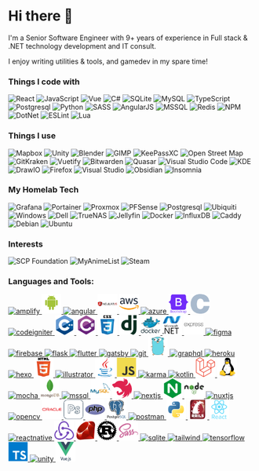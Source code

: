 <h1 align="left">Hi there 👋 </br></h1> 

I'm a Senior Software Engineer with 9+ years of experience in Full stack & .NET technology development and IT consult.

I enjoy writing utilities & tools, and gamedev in my spare time!


<h3>Things I code with</h3>
<p>
    <img alt="React"" src="https://img.shields.io/badge/React-20232A?style=flat-square&logo=react&logoColor=61DAFB" />
    <img alt="JavaScript"" src="https://img.shields.io/badge/JavaScript-323330?style=flat-square&logo=javascript&logoColor=F7DF1E" />
    <img alt="Vue"" src="https://img.shields.io/badge/Vue.js-35495E?style=flat-square&logo=vuedotjs&logoColor=4FC08D" />
    <img alt="C#"" src="https://img.shields.io/badge/C%23-239120?style=flat-square&logo=c-sharp&logoColor=white" />
    <img alt="SQLite"" src="https://img.shields.io/badge/SQLite-07405E?style=flat-square&logo=sqlite&logoColor=white" />
    <img alt="MySQL"" src="https://img.shields.io/badge/MySQL-005C84?style=flat-square&logo=mysql&logoColor=white" />
    <img alt="TypeScript"" src="https://img.shields.io/badge/TypeScript-007ACC?style=flat-square&logo=typescript&logoColor=white" />
    <img alt="Postgresql"" src="https://img.shields.io/badge/PostgreSQL-316192?style=flat-square&logo=postgresql&logoColor=white" />
    <img alt="Python"" src="https://img.shields.io/badge/Python-FFD43B?style=flat-square&logo=python&logoColor=blue" />
    <img alt="SASS"" src="https://img.shields.io/badge/Sass-CC6699?style=flat-square&logo=sass&logoColor=white" />
    <img alt="AngularJS"" src="https://img.shields.io/badge/AngularJS-E23237?style=flat-square&logo=angularjs&logoColor=white" />
    <img alt="MSSQL"" src="https://img.shields.io/badge/Microsoft_SQL_Server-CC2927?style=flat-square&logo=microsoft-sql-server&logoColor=white" />
    <img alt="Redis"" src="https://img.shields.io/static/v1?style=flat-square&message=Redis&color=DC382D&logo=Redis&logoColor=FFFFFF&label=" />
    <img alt="NPM"" src="https://img.shields.io/static/v1?style=flat-square&message=npm&color=CB3837&logo=npm&logoColor=FFFFFF&label=" />
    <img alt="DotNet"" src="https://img.shields.io/badge/.NET-512BD4?style=flat-square&logo=dotnet&logoColor=white" />
    <img alt="ESLint"" src="https://img.shields.io/static/v1?style=flat-square&message=ESLint&color=4B32C3&logo=ESLint&logoColor=FFFFFF&label=" />
    <img alt="Lua"" src="https://img.shields.io/badge/Lua-2C2D72?style=flat-square&logo=lua&logoColor=white" />
</p>

<h3>Things I use</h3>
<p>
    <img alt="Mapbox"" src="https://img.shields.io/static/v1?style=flat-square&message=Mapbox&color=000000&logo=Mapbox&logoColor=FFFFFF&label=" />
    <img alt="Unity"" src="https://img.shields.io/badge/Unity-100000?style=flat-square&logo=unity&logoColor=white" />
    <img alt="Blender"" src="https://img.shields.io/badge/blender-323330.svg?style=flat-square&logo=blender&logoColor=white" />
    <img alt="GIMP"" src="https://img.shields.io/badge/gimp-5C5543?style=flat-square&logo=gimp&logoColor=white" />
    <img alt="KeePassXC"" src="https://img.shields.io/static/v1?style=flat-square&message=KeePassXC&color=6CAC4D&logo=KeePassXC&logoColor=FFFFFF&label=" />
    <img alt="Open Street Map"" src="https://img.shields.io/badge/OpenStreetMap-7EBC6F?style=flat-square&logo=OpenStreetMap&logoColor=white" />
    <img alt="GitKraken"" src="https://img.shields.io/badge/GitKraken-179287?style=flat-square&logo=GitKraken&logoColor=white" />
    <img alt="Vuetify"" src="https://img.shields.io/badge/Vuetify-1867C0?style=flat-square&logo=vuetify&logoColor=white" />
    <img alt="Bitwarden"" src="https://img.shields.io/static/v1?style=flat-square&message=Bitwarden&color=175DDC&logo=Bitwarden&logoColor=FFFFFF&label=" />
    <img alt="Quasar"" src="https://img.shields.io/badge/Quasar-1976D2?style=flat-square&logo=quasar&logoColor=white" />
    <img alt="Visual Studio Code"" src="https://img.shields.io/static/v1?style=flat-square&message=Visual+Studio+Code&color=007ACC&logo=Visual+Studio+Code&logoColor=FFFFFF&label=" />
    <img alt="KDE"" src="https://img.shields.io/static/v1?style=flat-square&message=KDE&color=1D99F3&logo=KDE&logoColor=FFFFFF&label=" />
    <img alt="DrawIO"" src="https://img.shields.io/static/v1?style=flat-square&message=diagrams.net&color=df6c0c&logo=diagrams.net&logoColor=FFFFFF&label=" />
    <img alt="Firefox"" src="https://img.shields.io/badge/Firefox-aa054a?style=flat-square&logo=Firefox&logoColor=ffde3c" />
    <img alt="Visual Studio"" src="https://img.shields.io/static/v1?style=flat-square&message=Visual+Studio&color=5C2D91&logo=Visual+Studio&logoColor=FFFFFF&label=" />
    <img alt="Obsidian"" src="https://img.shields.io/static/v1?style=flat-square&message=Obsidian&color=483699&logo=Obsidian&logoColor=FFFFFF&label=" />
    <img alt="Insomnia"" src="https://img.shields.io/badge/Insomnia-5849be?style=flat-square&logo=Insomnia&logoColor=white" />
</p>


<h3>My Homelab Tech</h3>
<p>
    <img alt="Grafana"" src="https://img.shields.io/static/v1?style=flat-square&message=Grafana&color=1a1b1f&logo=Grafana&logoColor=f16524&label=" />  
    <img alt="Portainer"" src="https://img.shields.io/static/v1?style=flat-square&message=Portainer&color=222222&logo=Portainer&logoColor=13BEF9&label=" />
    <img alt="Proxmox"" src="https://img.shields.io/static/v1?style=flat-square&message=Proxmox&color=222d3d&logo=Proxmox&logoColor=E57000&label=" />
    <img alt="PFSense"" src="https://img.shields.io/static/v1?style=flat-square&message=pfSense&color=1e578b&logo=pfSense&logoColor=FFFFFF&label=" />
    <img alt="Postgresql"" src="https://img.shields.io/badge/PostgreSQL-316192?style=flat-square&logo=postgresql&logoColor=white" />
    <img alt="Ubiquiti"" src="https://img.shields.io/static/v1?style=flat-square&message=Ubiquiti&color=0559C9&logo=Ubiquiti&logoColor=FFFFFF&label=" />
    <img alt="Windows"" src="https://img.shields.io/static/v1?style=flat-square&message=Windows&color=0078D6&logo=Windows&logoColor=FFFFFF&label=" />
    <img alt="Dell"" src="https://img.shields.io/static/v1?style=flat-square&message=Dell&color=007DB8&logo=Dell&logoColor=FFFFFF&label=" />
    <img alt="TrueNAS"" src="https://img.shields.io/static/v1?style=flat-square&message=TrueNAS&color=0095D5&logo=TrueNAS&logoColor=FFFFFF&label=" />
    <img alt="Jellyfin"" src="https://img.shields.io/static/v1?style=flat-square&message=Jellyfin&color=00A4DC&logo=Jellyfin&logoColor=FFFFFF&label=" />
    <img alt="Docker"" src="https://img.shields.io/static/v1?style=flat-square&message=Docker&color=2496ED&logo=Docker&logoColor=FFFFFF&label=" />
    <img alt="InfluxDB"" src="https://img.shields.io/static/v1?style=flat-square&message=InfluxDB&color=22ADF6&logo=InfluxDB&logoColor=FFFFFF&label=" />
    <img alt="Caddy"" src="https://img.shields.io/static/v1?style=flat-square&message=Caddy&color=5aa3dc&logo=Caddy&logoColor=FFFFFF&label=" />
    <img alt="Debian"" src="https://img.shields.io/static/v1?style=flat-square&message=Debian&color=a80030&logo=Debian&logoColor=FFFFFF&label=" />
    <img alt="Ubuntu"" src="https://img.shields.io/static/v1?style=flat-square&message=Ubuntu&color=5a193d&logo=Ubuntu&logoColor=e95420&label=" />   
</p>


<h3>Interests</h3>
<p>
    <img alt="SCP Foundation"" src="https://img.shields.io/static/v1?style=flat-square&message=SCP+Foundation&color=222222&logo=SCP+Foundation&logoColor=FFFFFF&label=" />
    <img alt="MyAnimeList"" src="https://img.shields.io/static/v1?style=flat-square&message=MyAnimeList&color=2E51A2&logo=MyAnimeList&logoColor=FFFFFF&label=" />
    <img alt="Steam"" src="https://img.shields.io/static/v1?style=flat-square&message=Steam&color=000000&logo=Steam&logoColor=FFFFFF&label=" />
</p>

 
<h3 align="left">Languages and Tools:</h3>
<p align="left"> <a href="https://aws.amazon.com/amplify/" target="_blank" rel="noreferrer"> <img src="https://docs.amplify.aws/assets/logo-dark.svg" alt="amplify" width="40" height="40"/> </a> <a href="https://developer.android.com" target="_blank" rel="noreferrer"> <img src="https://raw.githubusercontent.com/devicons/devicon/master/icons/android/android-original-wordmark.svg" alt="android" width="40" height="40"/> </a> <a href="https://angular.io" target="_blank" rel="noreferrer"> <img src="https://angular.io/assets/images/logos/angular/angular.svg" alt="angular" width="40" height="40"/> </a> <a href="https://angular.io" target="_blank" rel="noreferrer"> <img src="https://raw.githubusercontent.com/devicons/devicon/master/icons/angularjs/angularjs-original-wordmark.svg" alt="angularjs" width="40" height="40"/> </a> <a href="https://aws.amazon.com" target="_blank" rel="noreferrer"> <img src="https://raw.githubusercontent.com/devicons/devicon/master/icons/amazonwebservices/amazonwebservices-original-wordmark.svg" alt="aws" width="40" height="40"/> </a> <a href="https://azure.microsoft.com/en-in/" target="_blank" rel="noreferrer"> <img src="https://www.vectorlogo.zone/logos/microsoft_azure/microsoft_azure-icon.svg" alt="azure" width="40" height="40"/> </a> <a href="https://getbootstrap.com" target="_blank" rel="noreferrer"> <img src="https://raw.githubusercontent.com/devicons/devicon/master/icons/bootstrap/bootstrap-plain-wordmark.svg" alt="bootstrap" width="40" height="40"/> </a> <a href="https://www.cprogramming.com/" target="_blank" rel="noreferrer"> <img src="https://raw.githubusercontent.com/devicons/devicon/master/icons/c/c-original.svg" alt="c" width="40" height="40"/> </a> <a href="https://codeigniter.com" target="_blank" rel="noreferrer"> <img src="https://cdn.worldvectorlogo.com/logos/codeigniter.svg" alt="codeigniter" width="40" height="40"/> </a> <a href="https://www.w3schools.com/cpp/" target="_blank" rel="noreferrer"> <img src="https://raw.githubusercontent.com/devicons/devicon/master/icons/cplusplus/cplusplus-original.svg" alt="cplusplus" width="40" height="40"/> </a> <a href="https://www.w3schools.com/cs/" target="_blank" rel="noreferrer"> <img src="https://raw.githubusercontent.com/devicons/devicon/master/icons/csharp/csharp-original.svg" alt="csharp" width="40" height="40"/> </a> <a href="https://www.w3schools.com/css/" target="_blank" rel="noreferrer"> <img src="https://raw.githubusercontent.com/devicons/devicon/master/icons/css3/css3-original-wordmark.svg" alt="css3" width="40" height="40"/> </a> <a href="https://www.djangoproject.com/" target="_blank" rel="noreferrer"> <img src="https://raw.githubusercontent.com/devicons/devicon/master/icons/django/django-plain.svg" alt="django" width="40" height="40"/> </a> <a href="https://www.docker.com/" target="_blank" rel="noreferrer"> <img src="https://raw.githubusercontent.com/devicons/devicon/master/icons/docker/docker-original-wordmark.svg" alt="docker" width="40" height="40"/> </a> <a href="https://dotnet.microsoft.com/" target="_blank" rel="noreferrer"> <img src="https://raw.githubusercontent.com/devicons/devicon/master/icons/dot-net/dot-net-original-wordmark.svg" alt="dotnet" width="40" height="40"/> </a> <a href="https://expressjs.com" target="_blank" rel="noreferrer"> <img src="https://raw.githubusercontent.com/devicons/devicon/master/icons/express/express-original-wordmark.svg" alt="express" width="40" height="40"/> </a> <a href="https://www.figma.com/" target="_blank" rel="noreferrer"> <img src="https://www.vectorlogo.zone/logos/figma/figma-icon.svg" alt="figma" width="40" height="40"/> </a> <a href="https://firebase.google.com/" target="_blank" rel="noreferrer"> <img src="https://www.vectorlogo.zone/logos/firebase/firebase-icon.svg" alt="firebase" width="40" height="40"/> </a> <a href="https://flask.palletsprojects.com/" target="_blank" rel="noreferrer"> <img src="https://www.vectorlogo.zone/logos/palletsprojects_flask/palletsprojects_flask-icon.svg" alt="flask" width="40" height="40"/> </a> <a href="https://flutter.dev" target="_blank" rel="noreferrer"> <img src="https://www.vectorlogo.zone/logos/flutterio/flutterio-icon.svg" alt="flutter" width="40" height="40"/> </a> <a href="https://www.gatsbyjs.com/" target="_blank" rel="noreferrer"> <img src="https://www.vectorlogo.zone/logos/gatsbyjs/gatsbyjs-icon.svg" alt="gatsby" width="40" height="40"/> </a> <a href="https://git-scm.com/" target="_blank" rel="noreferrer"> <img src="https://www.vectorlogo.zone/logos/git-scm/git-scm-icon.svg" alt="git" width="40" height="40"/> </a> <a href="https://golang.org" target="_blank" rel="noreferrer"> <img src="https://raw.githubusercontent.com/devicons/devicon/master/icons/go/go-original.svg" alt="go" width="40" height="40"/> </a> <a href="https://graphql.org" target="_blank" rel="noreferrer"> <img src="https://www.vectorlogo.zone/logos/graphql/graphql-icon.svg" alt="graphql" width="40" height="40"/> </a> <a href="https://heroku.com" target="_blank" rel="noreferrer"> <img src="https://www.vectorlogo.zone/logos/heroku/heroku-icon.svg" alt="heroku" width="40" height="40"/> </a> <a href="hexo.io/" target="_blank" rel="noreferrer"> <img src="https://www.vectorlogo.zone/logos/hexoio/hexoio-icon.svg" alt="hexo" width="40" height="40"/> </a> <a href="https://www.w3.org/html/" target="_blank" rel="noreferrer"> <img src="https://raw.githubusercontent.com/devicons/devicon/master/icons/html5/html5-original-wordmark.svg" alt="html5" width="40" height="40"/> </a> <a href="https://www.adobe.com/in/products/illustrator.html" target="_blank" rel="noreferrer"> <img src="https://www.vectorlogo.zone/logos/adobe_illustrator/adobe_illustrator-icon.svg" alt="illustrator" width="40" height="40"/> </a> <a href="https://www.java.com" target="_blank" rel="noreferrer"> <img src="https://raw.githubusercontent.com/devicons/devicon/master/icons/java/java-original.svg" alt="java" width="40" height="40"/> </a> <a href="https://developer.mozilla.org/en-US/docs/Web/JavaScript" target="_blank" rel="noreferrer"> <img src="https://raw.githubusercontent.com/devicons/devicon/master/icons/javascript/javascript-original.svg" alt="javascript" width="40" height="40"/> </a> <a href="https://karma-runner.github.io/latest/index.html" target="_blank" rel="noreferrer"> <img src="https://raw.githubusercontent.com/detain/svg-logos/780f25886640cef088af994181646db2f6b1a3f8/svg/karma.svg" alt="karma" width="40" height="40"/> </a> <a href="https://kotlinlang.org" target="_blank" rel="noreferrer"> <img src="https://www.vectorlogo.zone/logos/kotlinlang/kotlinlang-icon.svg" alt="kotlin" width="40" height="40"/> </a> <a href="https://laravel.com/" target="_blank" rel="noreferrer"> <img src="https://raw.githubusercontent.com/devicons/devicon/master/icons/laravel/laravel-original.svg" alt="laravel" width="40" height="40"/> </a> <a href="https://www.linux.org/" target="_blank" rel="noreferrer"> <img src="https://raw.githubusercontent.com/devicons/devicon/master/icons/linux/linux-original.svg" alt="linux" width="40" height="40"/> </a> <a href="https://mochajs.org" target="_blank" rel="noreferrer"> <img src="https://www.vectorlogo.zone/logos/mochajs/mochajs-icon.svg" alt="mocha" width="40" height="40"/> </a> <a href="https://www.mongodb.com/" target="_blank" rel="noreferrer"> <img src="https://raw.githubusercontent.com/devicons/devicon/master/icons/mongodb/mongodb-original-wordmark.svg" alt="mongodb" width="40" height="40"/> </a> <a href="https://www.microsoft.com/en-us/sql-server" target="_blank" rel="noreferrer"> <img src="https://www.svgrepo.com/show/303229/microsoft-sql-server-logo.svg" alt="mssql" width="40" height="40"/> </a> <a href="https://www.mysql.com/" target="_blank" rel="noreferrer"> <img src="https://raw.githubusercontent.com/devicons/devicon/master/icons/mysql/mysql-original-wordmark.svg" alt="mysql" width="40" height="40"/> </a> <a href="https://nestjs.com/" target="_blank" rel="noreferrer"> <img src="https://raw.githubusercontent.com/devicons/devicon/master/icons/nestjs/nestjs-original.svg" alt="nestjs" width="40" height="40"/> </a> <a href="https://nextjs.org/" target="_blank" rel="noreferrer"> <img src="https://cdn.worldvectorlogo.com/logos/nextjs-2.svg" alt="nextjs" width="40" height="40"/> </a> <a href="https://www.nginx.com" target="_blank" rel="noreferrer"> <img src="https://raw.githubusercontent.com/devicons/devicon/master/icons/nginx/nginx-original.svg" alt="nginx" width="40" height="40"/> </a> <a href="https://nodejs.org" target="_blank" rel="noreferrer"> <img src="https://raw.githubusercontent.com/devicons/devicon/master/icons/nodejs/nodejs-original-wordmark.svg" alt="nodejs" width="40" height="40"/> </a> <a href="https://nuxtjs.org/" target="_blank" rel="noreferrer"> <img src="https://www.vectorlogo.zone/logos/nuxtjs/nuxtjs-icon.svg" alt="nuxtjs" width="40" height="40"/> </a> <a href="https://opencv.org/" target="_blank" rel="noreferrer"> <img src="https://www.vectorlogo.zone/logos/opencv/opencv-icon.svg" alt="opencv" width="40" height="40"/> </a> <a href="https://www.oracle.com/" target="_blank" rel="noreferrer"> <img src="https://raw.githubusercontent.com/devicons/devicon/master/icons/oracle/oracle-original.svg" alt="oracle" width="40" height="40"/> </a> <a href="https://www.photoshop.com/en" target="_blank" rel="noreferrer"> <img src="https://raw.githubusercontent.com/devicons/devicon/master/icons/photoshop/photoshop-line.svg" alt="photoshop" width="40" height="40"/> </a> <a href="https://www.php.net" target="_blank" rel="noreferrer"> <img src="https://raw.githubusercontent.com/devicons/devicon/master/icons/php/php-original.svg" alt="php" width="40" height="40"/> </a> <a href="https://www.postgresql.org" target="_blank" rel="noreferrer"> <img src="https://raw.githubusercontent.com/devicons/devicon/master/icons/postgresql/postgresql-original-wordmark.svg" alt="postgresql" width="40" height="40"/> </a> <a href="https://postman.com" target="_blank" rel="noreferrer"> <img src="https://www.vectorlogo.zone/logos/getpostman/getpostman-icon.svg" alt="postman" width="40" height="40"/> </a> <a href="https://www.python.org" target="_blank" rel="noreferrer"> <img src="https://raw.githubusercontent.com/devicons/devicon/master/icons/python/python-original.svg" alt="python" width="40" height="40"/> </a> <a href="https://rubyonrails.org" target="_blank" rel="noreferrer"> <img src="https://raw.githubusercontent.com/devicons/devicon/master/icons/rails/rails-original-wordmark.svg" alt="rails" width="40" height="40"/> </a> <a href="https://reactjs.org/" target="_blank" rel="noreferrer"> <img src="https://raw.githubusercontent.com/devicons/devicon/master/icons/react/react-original-wordmark.svg" alt="react" width="40" height="40"/> </a> <a href="https://reactnative.dev/" target="_blank" rel="noreferrer"> <img src="https://reactnative.dev/img/header_logo.svg" alt="reactnative" width="40" height="40"/> </a> <a href="https://redux.js.org" target="_blank" rel="noreferrer"> <img src="https://raw.githubusercontent.com/devicons/devicon/master/icons/redux/redux-original.svg" alt="redux" width="40" height="40"/> </a> <a href="https://www.ruby-lang.org/en/" target="_blank" rel="noreferrer"> <img src="https://raw.githubusercontent.com/devicons/devicon/master/icons/ruby/ruby-original.svg" alt="ruby" width="40" height="40"/> </a> <a href="https://www.rust-lang.org" target="_blank" rel="noreferrer"> <img src="https://raw.githubusercontent.com/devicons/devicon/master/icons/rust/rust-original.svg
" alt="rust" width="40" height="40"/> </a> <a href="https://sass-lang.com" target="_blank" rel="noreferrer"> <img src="https://raw.githubusercontent.com/devicons/devicon/master/icons/sass/sass-original.svg" alt="sass" width="40" height="40"/> </a> <a href="https://www.sqlite.org/" target="_blank" rel="noreferrer"> <img src="https://www.vectorlogo.zone/logos/sqlite/sqlite-icon.svg" alt="sqlite" width="40" height="40"/> </a> <a href="https://tailwindcss.com/" target="_blank" rel="noreferrer"> <img src="https://www.vectorlogo.zone/logos/tailwindcss/tailwindcss-icon.svg" alt="tailwind" width="40" height="40"/> </a> <a href="https://www.tensorflow.org" target="_blank" rel="noreferrer"> <img src="https://www.vectorlogo.zone/logos/tensorflow/tensorflow-icon.svg" alt="tensorflow" width="40" height="40"/> </a> <a href="https://www.typescriptlang.org/" target="_blank" rel="noreferrer"> <img src="https://raw.githubusercontent.com/devicons/devicon/master/icons/typescript/typescript-original.svg" alt="typescript" width="40" height="40"/> </a> <a href="https://unity.com/" target="_blank" rel="noreferrer"> <img src="https://www.vectorlogo.zone/logos/unity3d/unity3d-icon.svg" alt="unity" width="40" height="40"/> </a> <a href="https://vuejs.org/" target="_blank" rel="noreferrer"> <img src="https://raw.githubusercontent.com/devicons/devicon/master/icons/vuejs/vuejs-original-wordmark.svg" alt="vuejs" width="40" height="40"/> </a> </p> 
 

